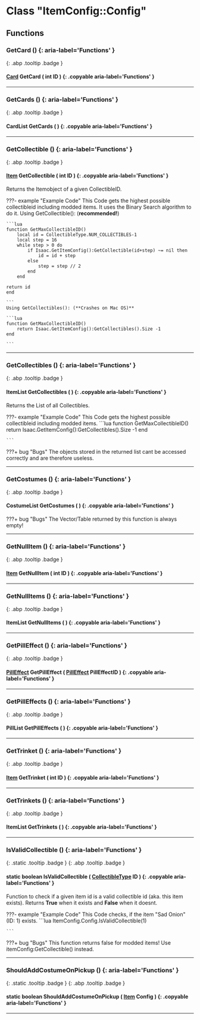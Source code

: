 # Class "ItemConfig::Config"
## Functions
### GetCard () {: aria-label='Functions' }
[ ](#){: .abp .tooltip .badge }
#### [Card](../ItemConfig_Card) GetCard ( int ID ) {: .copyable aria-label='Functions' }

___ 
### GetCards () {: aria-label='Functions' }
[ ](#){: .abp .tooltip .badge }
#### CardList GetCards ( ) {: .copyable aria-label='Functions' }

___ 
### GetCollectible () {: aria-label='Functions' }
[ ](#){: .abp .tooltip .badge }
#### [Item](../ItemConfig_Item) GetCollectible ( int ID ) {: .copyable aria-label='Functions' }

Returns the Itemobject of a given CollectibleID.

???- example "Example Code"
    This Code gets the highest possible collectibleid including modded items. It uses the Binary Search algorithm to do it.
    Using GetCollectible(): (**recommended!**)

    ```lua 
    function GetMaxCollectibleID()
        local id = CollectibleType.NUM_COLLECTIBLES-1
        local step = 16
        while step > 0 do
            if Isaac.GetItemConfig():GetCollectible(id+step) ~= nil then
                id = id + step
            else
                step = step // 2
            end
        end
    
    return id
    end
    
    ```
    Using GetCollectibles(): (**Crashes on Mac OS)**

    ```lua 
    function GetMaxCollectibleID()
        return Isaac.GetItemConfig():GetCollectibles().Size -1
    end
    
    ```
___ 
### GetCollectibles () {: aria-label='Functions' }
[ ](#){: .abp .tooltip .badge }
#### ItemList GetCollectibles ( ) {: .copyable aria-label='Functions' }

Returns the List of all Collectibles. 

???- example "Example Code"
    This Code gets the highest possible collectibleid including modded items.
    ```lua 
    function GetMaxCollectibleID()
        return Isaac.GetItemConfig():GetCollectibles().Size -1
    end
    
    ```


???+ bug "Bugs"
    The objects stored in the returned list cant be accessed correctly and are therefore useless.
___ 
### GetCostumes () {: aria-label='Functions' }
[ ](#){: .abp .tooltip .badge }
#### CostumeList GetCostumes ( ) {: .copyable aria-label='Functions' }


???+ bug "Bugs"
    The Vector/Table returned by this function is always empty! 
___ 
### GetNullItem () {: aria-label='Functions' }
[ ](#){: .abp .tooltip .badge }
#### [Item](../ItemConfig_Item) GetNullItem ( int ID ) {: .copyable aria-label='Functions' }

___ 
### GetNullItems () {: aria-label='Functions' }
[ ](#){: .abp .tooltip .badge }
#### ItemList GetNullItems ( ) {: .copyable aria-label='Functions' }

___ 
### GetPillEffect () {: aria-label='Functions' }
[ ](#){: .abp .tooltip .badge }
#### [PillEffect](../ItemConfig_PillEffect) GetPillEffect ( [PillEffect](../ItemConfig_PillEffect) PillEffectID ) {: .copyable aria-label='Functions' }

___ 
### GetPillEffects () {: aria-label='Functions' }
[ ](#){: .abp .tooltip .badge }
#### PillList GetPillEffects ( ) {: .copyable aria-label='Functions' }

___ 
### GetTrinket () {: aria-label='Functions' }
[ ](#){: .abp .tooltip .badge }
#### [Item](../ItemConfig_Item) GetTrinket ( int ID ) {: .copyable aria-label='Functions' }

___ 
### GetTrinkets () {: aria-label='Functions' }
[ ](#){: .abp .tooltip .badge }
#### ItemList GetTrinkets ( ) {: .copyable aria-label='Functions' }

___ 
### IsValidCollectible () {: aria-label='Functions' }
[ ](#){: .static .tooltip .badge } [ ](#){: .abp .tooltip .badge }
#### static boolean IsValidCollectible ( [CollectibleType](../enums/CollectibleType) ID ) {: .copyable aria-label='Functions' }

Function to check if a given item id is a valid collectible id (aka. this item exists). Returns **True** when it exists and **False** when it doesnt.

???- example "Example Code"
    This Code checks, if the item "Sad Onion" (ID: 1) exists.
    ```lua 
    ItemConfig.Config.IsValidCollectible(1)
    
    ```


???+ bug "Bugs"
    This function returns false for modded items! Use itemConfig:GetCollectible() instead.
___ 
### ShouldAddCostumeOnPickup () {: aria-label='Functions' }
[ ](#){: .static .tooltip .badge } [ ](#){: .abp .tooltip .badge }
#### static boolean ShouldAddCostumeOnPickup ( [Item](../ItemConfig_Item) Config ) {: .copyable aria-label='Functions' }

___ 
